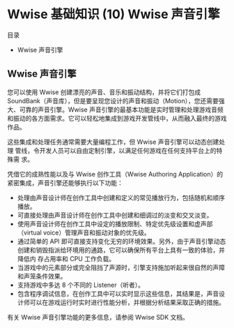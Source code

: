 # Wwise 基础知识 (10) Wwise 声音引擎

目录

- Wwise 声音引擎

## Wwise 声音引擎您可以使用 Wwise 创建漂亮的声音、音乐和振动结构，并将它们打包成 SoundBank（声音库），但是要呈现您设计的声音和振动（Motion），您还需要强大、可靠的声音引擎。Wwise 声音引擎的最基本功能是实时管理和处理游戏音频和振动的各方面需求。它可以轻松地集成到游戏开发管线中，从而融入最终的游戏作品。
这些集成和处理任务通常需要大量编程工作，但 Wwise 声音引擎可以动态创建处理管线，令开发人员可以自由定制引擎，以满足任何游戏在任何支持平台上的特殊需求。
凭借它的成熟性能以及与 Wwise 创作工具（Wwise Authoring Application）的紧密集成，声音引擎还能够执行以下功能：
- 处理由声音设计师在创作工具中创建和定义的常见播放行为，包括随机和顺序播放。- 可直接处理由声音设计师在创作工具中创建和细调过的淡变和交叉淡变。- 使用声音设计师在创作工具中设定的播放限制、特定优先级设置和虚声部（virtualvoice）管理声音和振动对象的优先级。- 通过简单的 API 即可直接支持变化无穷的环境效果。另外，由于声音引擎动态创建和销毁指派给环境用的通路，它可以确保所有平台上具有一致的体验，并降低内存占用率和 CPU 工作负载。- 当游戏中的元素部分或完全阻挡了声源时，引擎支持施加听起来很自然的声障和声笼条件效果。- 支持游戏中多达 8 个不同的 Listener（听者）。- 包含程序调试信息，在创作工具中可以实时显示这些信息，其结果是，声音设计师可以在游戏运行时实时进行性能分析，并根据分析结果采取正确的措施。
有关 Wwise 声音引擎功能的更多信息，请参阅 Wwise SDK 文档。
